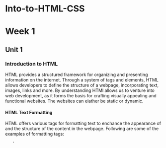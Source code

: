 # Into-to-HTML-CSS
# Week 1
## Unit 1
### Introduction to HTML
HTML provides a structured framework for organizing and presenting information on the internet. Through a system of tags and elements, HTML allows developers to define the structure of a webpage, incorporating text, images, links and more. By understanding HTMl allows us to venture into web development, as it forms the basis for crafting visually appealing and functional websites. The websites can eiather be static or dynamic.
#### HTML Text Formatting
<p>HTML offers various tags for formatting text to enchance the appearance of and the structure of the content in the webpage. Following are some of the examples of formatting tags: <ul><!--<h1> to <h6> Are tags to define headings with different sizes."--> '<u/l><!--<ul>'<p></p> Enclosing a paragraph of text within tags.'><u/l><ul><!--'<strong> or <b> To make text bold.'><u/l><!--<ul>'Use <em> or <i> tags to initialise text to italics.</i>'--><u/l><ul><!--'For underlining we use <u></u> tags although it is not a standard HTML tags'--><u/l><ul><!--'We use <s> or <del> tags to strike through text'--><u/l></p>
